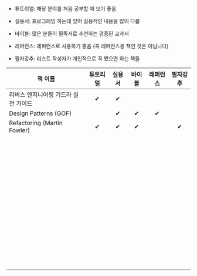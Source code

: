 - 튜토리얼: 해당 분야를 처음 공부할 때 보기 좋음

- 실용서: 프로그래밍 하는데 있어 실용적인 내용을 많이 다룸

- 바이블: 많은 분들이 필독서로 추천하는 검증된 교과서

- 레퍼런스: 레퍼런스로 사용하기 좋음 (꼭 레퍼런스용 책인 것은 아닙니다)

- 필자강추: 리스트 작성자가 개인적으로 꼭 봤으면 하는 책들


| 책 이름                              | 튜토리얼 | 실용서 | 바이블 | 레퍼런스 | 필자강추 |
| ------------------------------------ | :------: | :----: | :----: | :------: | :------: |
| 리버스 엔지니어링 기드라 실전 가이드 |    ✔     |   ✔    |        |          |          |
| Design Patterns (GOF)                |          |   ✔    |   ✔    |    ✔     |          |
| Refactoring (Martin Fowler)          |    ✔     |   ✔    |   ✔    |          |    ✔     |
|                                      |          |        |        |          |          |
|                                      |          |        |        |          |          |
|                                      |          |        |        |          |          |
|                                      |          |        |        |          |          |
|                                      |          |        |        |          |          |
|                                      |          |        |        |          |          |
|                                      |          |        |        |          |          |
|                                      |          |        |        |          |          |
|                                      |          |        |        |          |          |
|                                      |          |        |        |          |          |
|                                      |          |        |        |          |          |
|                                      |          |        |        |          |          |
|                                      |          |        |        |          |          |
|                                      |          |        |        |          |          |
|                                      |          |        |        |          |          |
|                                      |          |        |        |          |          |
|                                      |          |        |        |          |          |
|                                      |          |        |        |          |          |
|                                      |          |        |        |          |          |
|                                      |          |        |        |          |          |
|                                      |          |        |        |          |          |
|                                      |          |        |        |          |          |
|                                      |          |        |        |          |          |
|                                      |          |        |        |          |          |
|                                      |          |        |        |          |          |
|                                      |          |        |        |          |          |
|                                      |          |        |        |          |          |
|                                      |          |        |        |          |          |
|                                      |          |        |        |          |          |
|                                      |          |        |        |          |          |
|                                      |          |        |        |          |          |
|                                      |          |        |        |          |          |
|                                      |          |        |        |          |          |
|                                      |          |        |        |          |          |
|                                      |          |        |        |          |          |
|                                      |          |        |        |          |          |
|                                      |          |        |        |          |          |
|                                      |          |        |        |          |          |
|                                      |          |        |        |          |          |
|                                      |          |        |        |          |          |
|                                      |          |        |        |          |          |
|                                      |          |        |        |          |          |
|                                      |          |        |        |          |          |
|                                      |          |        |        |          |          |
|                                      |          |        |        |          |          |
|                                      |          |        |        |          |          |
|                                      |          |        |        |          |          |
|                                      |          |        |        |          |          |
|                                      |          |        |        |          |          |
|                                      |          |        |        |          |          |
|                                      |          |        |        |          |          |
|                                      |          |        |        |          |          |
|                                      |          |        |        |          |          |
|                                      |          |        |        |          |          |
|                                      |          |        |        |          |          |
|                                      |          |        |        |          |          |
|                                      |          |        |        |          |          |
|                                      |          |        |        |          |          |
|                                      |          |        |        |          |          |
|                                      |          |        |        |          |          |
|                                      |          |        |        |          |          |

